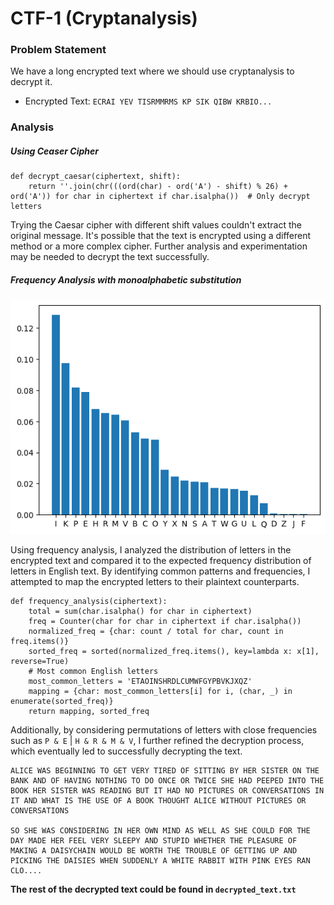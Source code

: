 # CTF-1 (Cryptanalysis)
### Problem Statement
We have a long encrypted text where we should use cryptanalysis to decrypt it.
- Encrypted Text:
`ECRAI YEV TISRMMRMS KP SIK QIBW KRBIO...`

### Analysis
##### Using Ceaser Cipher
```python:
def decrypt_caesar(ciphertext, shift):
    return ''.join(chr(((ord(char) - ord('A') - shift) % 26) + ord('A')) for char in ciphertext if char.isalpha())  # Only decrypt letters
```
Trying the Caesar cipher with different shift values couldn't extract the original message. It's possible that the text is encrypted using a different method or a more complex cipher. Further analysis and experimentation may be needed to decrypt the text successfully.
##### Frequency Analysis with monoalphabetic substitution
![alt text](output.png)

Using frequency analysis, I analyzed the distribution of letters in the encrypted text and compared it to the expected frequency distribution of letters in English text. By identifying common patterns and frequencies, I attempted to map the encrypted letters to their plaintext counterparts. 


```python:
def frequency_analysis(ciphertext):
    total = sum(char.isalpha() for char in ciphertext)
    freq = Counter(char for char in ciphertext if char.isalpha())
    normalized_freq = {char: count / total for char, count in freq.items()}
    sorted_freq = sorted(normalized_freq.items(), key=lambda x: x[1], reverse=True)
    # Most common English letters
    most_common_letters = 'ETAOINSHRDLCUMWFGYPBVKJXQZ'  
    mapping = {char: most_common_letters[i] for i, (char, _) in enumerate(sorted_freq)}
    return mapping, sorted_freq
```
Additionally, by considering permutations of letters with close frequencies such as `P & E` | `H & R & M & V`, I further refined the decryption process, which eventually led to successfully decrypting the text.

```
ALICE WAS BEGINNING TO GET VERY TIRED OF SITTING BY HER SISTER ON THE
BANK AND OF HAVING NOTHING TO DO ONCE OR TWICE SHE HAD PEEPED INTO THE
BOOK HER SISTER WAS READING BUT IT HAD NO PICTURES OR CONVERSATIONS IN
IT AND WHAT IS THE USE OF A BOOK THOUGHT ALICE WITHOUT PICTURES OR
CONVERSATIONS

SO SHE WAS CONSIDERING IN HER OWN MIND AS WELL AS SHE COULD FOR THE
DAY MADE HER FEEL VERY SLEEPY AND STUPID WHETHER THE PLEASURE OF
MAKING A DAISYCHAIN WOULD BE WORTH THE TROUBLE OF GETTING UP AND
PICKING THE DAISIES WHEN SUDDENLY A WHITE RABBIT WITH PINK EYES RAN
CLO....
```
**The rest of the decrypted text could be found in `decrypted_text.txt`**
